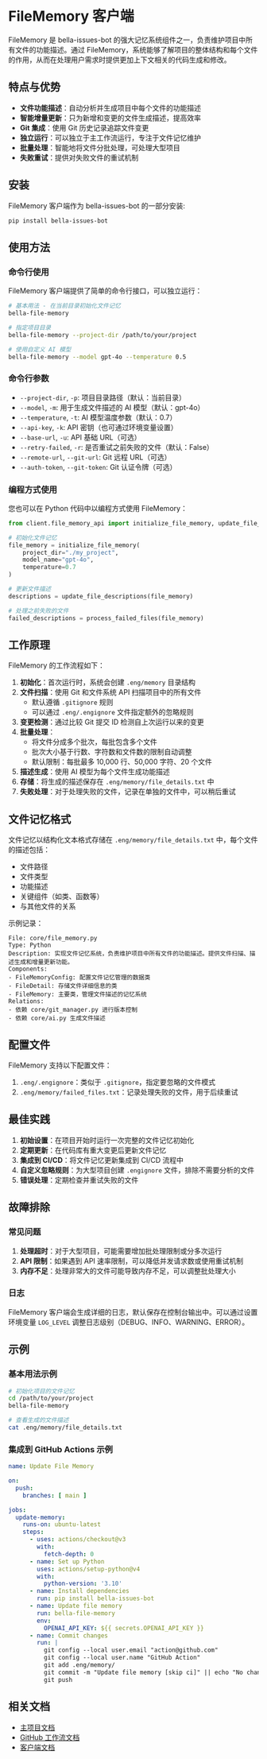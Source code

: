 # FileMemory 客户端

FileMemory 是 bella-issues-bot 的强大记忆系统组件之一，负责维护项目中所有文件的功能描述。通过 FileMemory，系统能够了解项目的整体结构和每个文件的作用，从而在处理用户需求时提供更加上下文相关的代码生成和修改。

## 特点与优势

- **文件功能描述**：自动分析并生成项目中每个文件的功能描述
- **智能增量更新**：只为新增和变更的文件生成描述，提高效率
- **Git 集成**：使用 Git 历史记录追踪文件变更
- **独立运行**：可以独立于主工作流运行，专注于文件记忆维护
- **批量处理**：智能地将文件分批处理，可处理大型项目
- **失败重试**：提供对失败文件的重试机制

## 安装

FileMemory 客户端作为 bella-issues-bot 的一部分安装:

```bash
pip install bella-issues-bot
```

## 使用方法

### 命令行使用

FileMemory 客户端提供了简单的命令行接口，可以独立运行：

```bash
# 基本用法 - 在当前目录初始化文件记忆
bella-file-memory

# 指定项目目录
bella-file-memory --project-dir /path/to/your/project

# 使用自定义 AI 模型
bella-file-memory --model gpt-4o --temperature 0.5
```

### 命令行参数

- `--project-dir`, `-p`: 项目目录路径（默认：当前目录）
- `--model`, `-m`: 用于生成文件描述的 AI 模型（默认：gpt-4o）
- `--temperature`, `-t`: AI 模型温度参数（默认：0.7）
- `--api-key`, `-k`: API 密钥（也可通过环境变量设置）
- `--base-url`, `-u`: API 基础 URL（可选）
- `--retry-failed`, `-r`: 是否重试之前失败的文件（默认：False）
- `--remote-url`, `--git-url`: Git 远程 URL（可选）
- `--auth-token`, `--git-token`: Git 认证令牌（可选）

### 编程方式使用

您也可以在 Python 代码中以编程方式使用 FileMemory：

```python
from client.file_memory_api import initialize_file_memory, update_file_descriptions

# 初始化文件记忆
file_memory = initialize_file_memory(
    project_dir="./my_project",
    model_name="gpt-4o",
    temperature=0.7
)

# 更新文件描述
descriptions = update_file_descriptions(file_memory)

# 处理之前失败的文件
failed_descriptions = process_failed_files(file_memory)
```

## 工作原理

FileMemory 的工作流程如下：

1. **初始化**：首次运行时，系统会创建 `.eng/memory` 目录结构
2. **文件扫描**：使用 Git 和文件系统 API 扫描项目中的所有文件
   - 默认遵循 `.gitignore` 规则
   - 可以通过 `.eng/.engignore` 文件指定额外的忽略规则
3. **变更检测**：通过比较 Git 提交 ID 检测自上次运行以来的变更
4. **批量处理**：
   - 将文件分成多个批次，每批包含多个文件
   - 批次大小基于行数、字符数和文件数的限制自动调整
   - 默认限制：每批最多 10,000 行、50,000 字符、20 个文件
5. **描述生成**：使用 AI 模型为每个文件生成功能描述
6. **存储**：将生成的描述保存在 `.eng/memory/file_details.txt` 中
7. **失败处理**：对于处理失败的文件，记录在单独的文件中，可以稍后重试

## 文件记忆格式

文件记忆以结构化文本格式存储在 `.eng/memory/file_details.txt` 中，每个文件的描述包括：

- 文件路径
- 文件类型
- 功能描述
- 关键组件（如类、函数等）
- 与其他文件的关系

示例记录：

```
File: core/file_memory.py
Type: Python
Description: 实现文件记忆系统，负责维护项目中所有文件的功能描述。提供文件扫描、描述生成和增量更新功能。
Components:
- FileMemoryConfig: 配置文件记忆管理的数据类
- FileDetail: 存储文件详细信息的类
- FileMemory: 主要类，管理文件描述的记忆系统
Relations:
- 依赖 core/git_manager.py 进行版本控制
- 依赖 core/ai.py 生成文件描述
```

## 配置文件

FileMemory 支持以下配置文件：

1. `.eng/.engignore`：类似于 `.gitignore`，指定要忽略的文件模式
2. `.eng/memory/failed_files.txt`：记录处理失败的文件，用于后续重试

## 最佳实践

1. **初始设置**：在项目开始时运行一次完整的文件记忆初始化
2. **定期更新**：在代码库有重大变更后更新文件记忆
3. **集成到 CI/CD**：将文件记忆更新集成到 CI/CD 流程中
4. **自定义忽略规则**：为大型项目创建 `.engignore` 文件，排除不需要分析的文件
5. **错误处理**：定期检查并重试失败的文件

## 故障排除

### 常见问题

1. **处理超时**：对于大型项目，可能需要增加批处理限制或分多次运行
2. **API 限制**：如果遇到 API 速率限制，可以降低并发请求数或使用重试机制
3. **内存不足**：处理非常大的文件可能导致内存不足，可以调整批处理大小

### 日志

FileMemory 客户端会生成详细的日志，默认保存在控制台输出中。可以通过设置环境变量 `LOG_LEVEL` 调整日志级别（DEBUG、INFO、WARNING、ERROR）。

## 示例

### 基本用法示例

```bash
# 初始化项目的文件记忆
cd /path/to/your/project
bella-file-memory

# 查看生成的文件描述
cat .eng/memory/file_details.txt
```

### 集成到 GitHub Actions 示例

```yaml
name: Update File Memory

on:
  push:
    branches: [ main ]

jobs:
  update-memory:
    runs-on: ubuntu-latest
    steps:
      - uses: actions/checkout@v3
        with:
          fetch-depth: 0
      - name: Set up Python
        uses: actions/setup-python@v4
        with:
          python-version: '3.10'
      - name: Install dependencies
        run: pip install bella-issues-bot
      - name: Update file memory
        run: bella-file-memory
        env:
          OPENAI_API_KEY: ${{ secrets.OPENAI_API_KEY }}
      - name: Commit changes
        run: |
          git config --local user.email "action@github.com"
          git config --local user.name "GitHub Action"
          git add .eng/memory/
          git commit -m "Update file memory [skip ci]" || echo "No changes to commit"
          git push
```

## 相关文档

- [主项目文档](../README.md)
- [GitHub 工作流文档](./README_GITHUB_WORKFLOWS.md)
- [客户端文档](./README.md)
